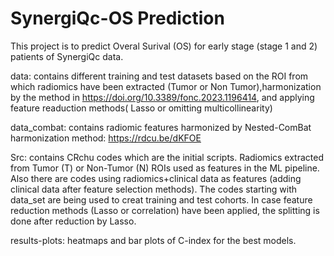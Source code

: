 # SynergiQc-OS Prediction

This project is to predict Overal Surival (OS) for early stage (stage 1 and 2) patients of SynergiQc data.

data: contains different training and test datasets based on the ROI from which radiomics have been extracted (Tumor or Non Tumor),harmonization by the method in https://doi.org/10.3389/fonc.2023.1196414, and applying feature readuction methods( Lasso or omitting multicollinearity) 

data_combat: contains radiomic features harmonized by Nested-ComBat harmonization method: https://rdcu.be/dKFOE

Src: contains CRchu codes which are the initial scripts. Radiomics extracted from Tumor (T) or Non-Tumor (N) ROIs used as features in the ML pipeline. Also there are codes using radiomics+clinical data as features (adding clinical data after feature selection methods). The codes starting with data_set are being used to creat training and test cohorts. In case feature reduction methods (Lasso or correlation) have been applied, the splitting is done after reduction by Lasso. 

results-plots: heatmaps and bar plots of C-index for the best models.